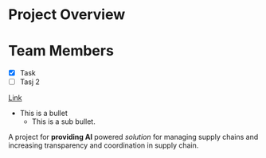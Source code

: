# Project Overview
# Team Members

- [x] Task
- [ ] Tasj 2

[Link](www.google.com)

- This is a bullet
  - This is a sub bullet.


A project for **providing AI** powered *solution* for managing supply chains and increasing transparency and coordination in supply chain.

